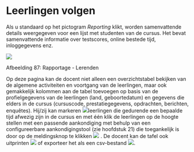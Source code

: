 # Leerlingen volgen

Als u standaard op het pictogram _Reporting_ klikt, worden samenvattende details weergegeven voor een lijst met studenten van de cursus. Het bevat samenvattende informatie over testscores, online bestede tijd, inloggegevens enz.

![](../../.gitbook/assets/graphics48%20%281%29.png)

Afbeelding 87: Rapportage - Lerenden

Op deze pagina kan de docent niet alleen een overzichtstabel bekijken van de algemene activiteiten en voortgang van de leerlingen, maar ook gemakkelijk kolommen aan de tabel toevoegen op basis van de profielgegevens van de leerlingen \(land, geboortedatum\) en gegevens die elders in de cursus \(cursuscode, prestatiegegevens, opdrachten, berichten, enquêtes\). Hij/zij kan markeren ![](../../.gitbook/assets/graphics47%20%283%29.gif)leerlingen die gedurende een bepaalde tijd afwezig zijn in de cursus en met één klik de leerlingen op de hoogte stellen met een passende aankondiging met behulp van een configureerbare aankondigingstool \(zie hoofdstuk 21\) die toegankelijk is door op de meldingsknop te klikken ![](../../.gitbook/assets/graphics50%20%283%29.png) . De docent kan de tafel ook uitprinten ![](../../.gitbook/assets/graphics49%20%283%29.png) of exporteer het als een csv-bestand ![](../../.gitbook/assets/graphics52%20%283%29.png).

